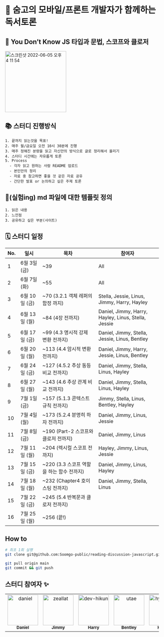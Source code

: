 # 🎉 숨고의 모바일/프론트 개발자가 함께하는 독서토론

## 🐣 You Don’t Know JS 타입과 문법, 스코프와 클로저

<img width="200" alt="스크린샷 2022-06-05 오후 4 11 54" src="https://user-images.githubusercontent.com/45163013/172039829-de30cabe-addb-47f2-b1cd-9f0e9c72ff77.png">


## 📚 스터디 진행방식

```
1. 끝까지 읽는것을 목표!
2. 매주 월/금요일 오전 10시 30분에 진행
3. 매주 정해진 분량을 읽고 자신만의 방식으로 글로 정리해서 올리기
4. 스터디 시간에는 자유롭게 토론
5. Process
  - 각자 읽고 원하는 사람 README 업로드
  - 본인만의 정리
  - 자료 중 참고하면 좋을 것 같은 자료 공유
  - 간단한 발표 or 논의하고 싶은 주제 토론
```

## 🎈(실험ing) md 파일에 대한 템플릿 정의

```
1. 읽은 내용
2. 느낀점
3. 공유하고 싶은 부분(사이트)
```

## 🗓 스터디 일정

| No. | 일시              | 목차                           | 참여자                                                 |
|-----|-----------------|------------------------------|-----------------------------------------------------|
| 1   | 6월 3일 (금)       | ~39                          | All                                                 |
| 2   | 6월 7일 (화)       | ~55                          | All                                                 |
| 3   | 6월 10일 (금)      | ~70 (3.2.1 객체 레퍼의 함정 까지)     | Stella, Jessie, Linus, Jimmy, Harry, Hayley |
| 4   | 6월 13일 (월)      | ~84 (4장 전까지)                 | Daniel, Jimmy, Harry, Hayley, Linus, Stella, Jessie |
| 5   | 6월 17일 (금)      | ~99 (4.3 명시적 강제 변환 전까지)      | Daniel, Jimmy, Stella, Jessie, Linus, Bentley |
| 6   | 6월 20일 (월)      | ~113 (4.4 암시적 변환 전까지)        | Daniel, Jimmy, Harry, Jessie, Linus, Bentley |
| 7   | 6월 24일 (금)      | ~127 (4.5.2 추상 동등 비교 전까지)    | Daniel, Jimmy, Stella, Linus, Hayley |
| 8   | 6월 27일 (월)      | ~143 (4.6 추상 관계 비교 전까지)      | Daniel, Jimmy, Stella, Linus, Hayley |
| 9   | 7월 1일 (금)       | ~157 (5.1.3 콘텍스트 규칙 전까지)     | Jimmy, Stella, Linus, Bentley, Hayley |
| 10  | 7월 4일 (월)       | ~173 (5.2.4 분명히 하자 전까지)      | Daniel, Jimmy, Linus, Jessie |
| 11  | 7월 8일 (금)       | ~190 (Part-2 스코프와 클로저 전까지)   | Daniel, Jimmy, Linus |
| 12  | 7월 11일 (월)      | ~204 (렉시컬 스코프 전까지)           | Hayley, Jimmy, Linus, Jessie |
| 13  | 7월 15일 (금)      | ~220 (3.3 스코프 역할을 하는 함수 전까지) | Daniel, Jimmy, Linus, Hayley |
| 14  | 7월 18일 (월)      | ~232 (Chapter4 호이스팅 전까지)     | Daniel, Jimmy, Stella, Linus |
| 15  | 7월 22일 (금)      | ~245 (5.4 반복문과 클로저 전까지)     | |
| 16  | 7월 25일 (월)      | ~256 (끝!)     | |

## How to

```bash
# 최초 1회 실행
git clone git@github.com:Soomgo-public/reading-discussion-javascript.git
```

```bash
git pull origin main
git commit && git push
```

## 스터디 참여자 :sparkles:

<table>
    <tr>
        <td align="center">
            <a href="https://github.com/JinleeJeong">
                <img src="https://avatars.githubusercontent.com/u/45163013?v=4" width="100;" alt="daniel"/>
                <br />
                <sub><b>Daniel</b></sub>
            </a>
        </td>
        <td align="center">
            <a href="https://github.com/zeallat">
                <img src="https://avatars.githubusercontent.com/u/7078066?v=4" width="100;" alt="zeallat"/>
                <br />
                <sub><b>Jimmy</b></sub>
            </a>
        </td>
        <td align="center">
            <a href="https://github.com/dev-hikun">
                <img src="https://avatars0.githubusercontent.com/u/76590935?v=4" width="100;" alt="dev-hikun"/>
                <br />
                <sub><b>Harry</b></sub>
            </a>
        </td>
        <td align="center">
            <a href="https://github.com/utae">
                <img src="https://avatars3.githubusercontent.com/u/16933515?v=4" width="100;" alt="utae"/>
                <br />
                <sub><b>Bentley</b></sub>
            </a>
        </td>
        <td align="center">
            <a href="https://github.com/hyerichung">
                <img src="https://avatars2.githubusercontent.com/u/64633218?v=4" width="100;" alt="hyerichung"/>
                <br />
                <sub><b>Hayley</b></sub>
            </a>
        </td>
        <td align="center">
            <a href="https://github.com/yhl0519">
                <img src="https://avatars2.githubusercontent.com/u/62636978?v=4" width="100;" alt="yhl0519"/>
                <br />
                <sub><b>Stella</b></sub>
            </a>
        </td>
        <td align="center">
            <a href="https://github.com/JaeEeLee">
                <img src="https://avatars2.githubusercontent.com/u/38426064?v=4" width="100;" alt="JaeEeLee"/>
                <br />
                <sub><b>Jessie</b></sub>
            </a>
        </td>
        <td align="center">
            <a href="https://github.com/moonjunghwan">
                <img src="https://avatars2.githubusercontent.com/u/5405499?v=4" width="100;" alt="moonjunghwan"/>
                <br />
                <sub><b>Linus</b></sub>
            </a>
        </td>
    </tr>
</table>

